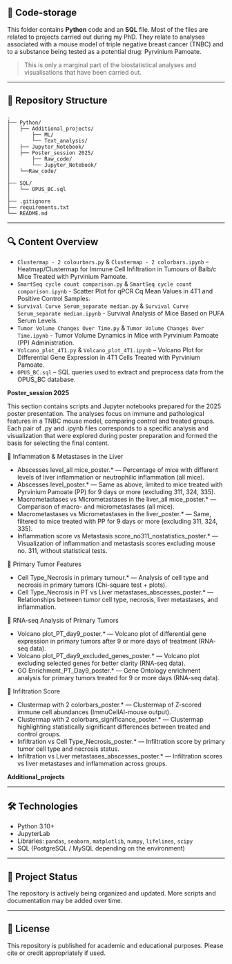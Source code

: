 ## 🧬 Code-storage

This folder contains **Python** code and an **SQL** file.
Most of the files are related to projects carried out during my PhD. They relate to analyses associated with a mouse model of triple negative breast cancer (TNBC) and to a substance being tested as a potential drug: Pyrvinium Pamoate. 
> This is only a marginal part of the biostatistical analyses and visualisations that have been carried out.

---

## 📁 Repository Structure

    .
    ├── Python/
    │   ├── Additional_projects/
    │       ├── ML/
    │       └── Text_analysis/
    │   ├── Jupyter_Notebook/
    │   ├── Poster_session 2025/
    │       ├── Raw_code/
    │       └── Jupyter_Notebook/
    │   └──Raw_code/
    │
    ├── SQL/
    │   └── OPUS_BC.sql
    │
    ├── .gitignore
    ├── requirements.txt
    └── README.md
    
---

## 🔍 Content Overview

- `Clustermap - 2 colourbars.py` & `Clustermap - 2 colorbars.ipynb` – Heatmap/Clustermap for Immune Cell Infiltration in Tumours of Balb/c Mice Treated with Pyrvinium Pamoate.
- `SmartSeq cycle count comparison.py` & `SmartSeq cycle count comparison.ipynb` - Scatter Plot for qPCR Cq Mean Values in 4T1 and Positive Control Samples.
- `Survival Curve Serum_separate median.py` & `Survival Curve Serum_separate median.ipynb` - Survival Analysis of Mice Based on PUFA Serum Levels.
- `Tumor Volume Changes Over Time.py` & `Tumor Volume Changes Over Time.ipynb` - Tumor Volume Dynamics in Mice with Pyrvinium Pamoate (PP) Administration.
- `Volcano_plot_4T1.py` & `Volcano_plot_4T1.ipynb` – Volcano Plot for Differential Gene Expression in 4T1 Cells Treated with Pyrvinium Pamoate.
- `OPUS_BC.sql` – SQL queries used to extract and preprocess data from the OPUS_BC database.

**Poster_session 2025**

This section contains scripts and Jupyter notebooks prepared for the 2025 poster presentation. The analyses focus on immune and pathological features in a TNBC mouse model, comparing control and treated groups.
Each pair of .py and .ipynb files corresponds to a specific analysis and visualization that were explored during poster preparation and formed the basis for selecting the final content.

🔬 Inflammation & Metastases in the Liver
- Abscesses level_all mice_poster.* — Percentage of mice with different levels of liver inflammation or neutrophilic inflammation (all mice).
- Abscesses level_poster.* — Same as above, limited to mice treated with Pyrvinium Pamoate (PP) for 9 days or more (excluding 311, 324, 335).
- Macrometastases vs Micrometastases in the liver_all mice_poster.* — Comparison of macro- and micrometastases (all mice).
- Macrometastases vs Micrometastases in the liver_poster.* — Same, filtered to mice treated with PP for 9 days or more (excluding 311, 324, 335).
- Inflammation score vs Metastasis score_no311_nostatistics_poster.* — Visualization of inflammation and metastasis scores excluding mouse no. 311, without statistical tests.

🔬 Primary Tumor Features
- Cell Type_Necrosis in primary tumour.* — Analysis of cell type and necrosis in primary tumors (Chi-square test + plots).
- Cell Type_Necrosis in PT vs Liver metastases_abscesses_poster.* — Relationships between tumor cell type, necrosis, liver metastases, and inflammation.

🔬 RNA-seq Analysis of Primary Tumors
- Volcano plot_PT_day9_poster.* — Volcano plot of differential gene expression in primary tumors after 9 or more days of treatment (RNA-seq data).
- Volcano plot_PT_day9_excluded_genes_poster.* — Volcano plot excluding selected genes for better clarity (RNA-seq data).
- GO Enrichment_PT_Day9_poster.* — Gene Ontology enrichment analysis for primary tumors treated for 9 or more days (RNA-seq data).

🔬 Infiltration Score
- Clustermap with 2 colorbars_poster.* — Clustermap of Z-scored immune cell abundances (ImmuCellAI-mouse output).
- Clustermap with 2 colorbars_significance_poster.* — Clustermap highlighting statistically significant differences between treated and control groups.
- Infiltration vs Cell Type_Necrosis_poster.* — Infiltration score by primary tumor cell type and necrosis status.
- Infiltration vs Liver metastases_abscesses_poster.* — Infiltration scores vs liver metastases and inflammation across groups.

**Additional_projects**

---

## 🛠️ Technologies

- Python 3.10+
- JupyterLab
- Libraries: `pandas`, `seaborn`, `matplotlib`, `numpy`, `lifelines`, `scipy`
- SQL (PostgreSQL / MySQL depending on the environment)

---

## 📌 Project Status

The repository is actively being organized and updated. More scripts and documentation may be added over time.

---

## 📄 License

This repository is published for academic and educational purposes. Please cite or credit appropriately if used.
